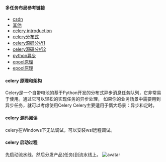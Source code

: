#### 多任务布局参考链接

* [csdn](https://blog.csdn.net/weixin_39318540/article/details/80473021)
* [其他](https://niubidian.top/blog/show/40/)
* [celery introduction](https://www.fullstackpython.com/celery.html)
* [celery分布式](https://blog.csdn.net/Jmilk/article/details/78945622)
* [celery源码分析1](https://zhangchenchen.github.io/2018/07/03/deep-in-celery/)
* [celery源码分析2](https://liqiang.io/post/celery-source-analysis-worker-start-flow)
* [python异步](https://www.cnblogs.com/earendil/p/7411115.html)
* [epool原理](https://blog.csdn.net/qq_35433716/article/details/85345907)
* [epool原理](https://blog.csdn.net/mango_song/article/details/42643971)
#### celery 原理和架构
Celery是一个自带电池的基于Python开发的分布式异步消息任务队列，它非常易于使用。通过它可以轻松的实现任务的异步处理， 如果你的业务场景中需要用到异步任务，就可以考虑使用Celery
Celery主要适用于俩大场景：异步和定时。  

#### celery 源码阅读
celery在Windows下无法调试，可以安装wsl远程调试。

#### celery 启动过程
先启动流水线，然后分发产品(任务)到流水线上。
![avatar](https://s2.ax1x.com/2019/07/31/eYlyDI.png)